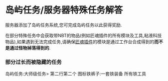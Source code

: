 # 岛屿任务/服务器特殊任务解答

服务器添加了岛屿任务系统,您可完成岛屿任务以此获得奖励.

在部分特殊任务中会获取带NBT的物品\(例如匠魂插件的所有模块及工具,粘液科技物品\),如果遇到无法完成任务,请确保[匠魂插件](https://doc.skycraft.cn/plugins/minetinker)的模块是通过工作台合成得到的**而不是通过怪物掉落得到的**.



### **部分过长而被隐藏的任务**

岛屿任务:大师级任务&gt; 第二行第二个 图标铁裤子:一套铁装备 所有铁工具



